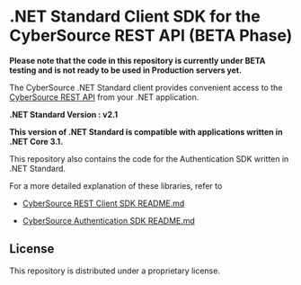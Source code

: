 # .NET Standard Client SDK for the CyberSource REST API (BETA Phase)

**Please note that the code in this repository is currently under BETA testing and is not ready to be used in Production servers yet.**

The CyberSource .NET Standard client provides convenient access to the [CyberSource REST API](https://developer.cybersource.com/api/reference/api-reference.html) from your .NET application.

**.NET Standard Version : v2.1**

**This version of .NET Standard is compatible with applications written in .NET Core 3.1.**

This repository also contains the code for the Authentication SDK written in .NET Standard.

For a more detailed explanation of these libraries, refer to

* [CyberSource REST Client SDK README.md](./cybersource-rest-client-netstandard/README.md)

* [CyberSource Authentication SDK README.md](./cybersource-rest-auth-netstandard/README.md)

## License

This repository is distributed under a proprietary license.
